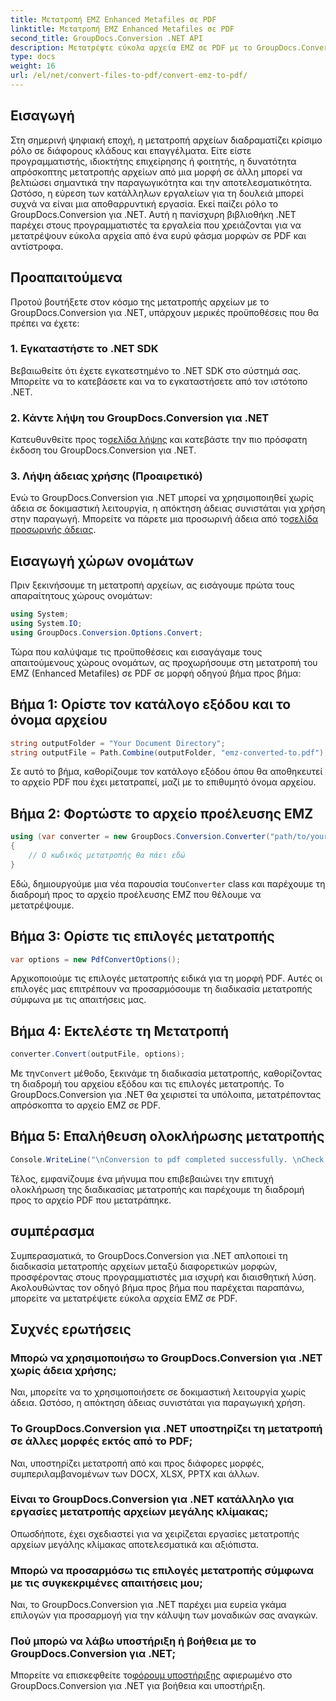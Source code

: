 ```yaml
---
title: Μετατροπή EMZ Enhanced Metafiles σε PDF
linktitle: Μετατροπή EMZ Enhanced Metafiles σε PDF
second_title: GroupDocs.Conversion .NET API
description: Μετατρέψτε εύκολα αρχεία EMZ σε PDF με το GroupDocs.Conversion για .NET. Απλοποιήστε τις εργασίες μετατροπής αρχείων σας.
type: docs
weight: 16
url: /el/net/convert-files-to-pdf/convert-emz-to-pdf/
---
```

## Εισαγωγή
Στη σημερινή ψηφιακή εποχή, η μετατροπή αρχείων διαδραματίζει κρίσιμο ρόλο σε διάφορους κλάδους και επαγγέλματα. Είτε είστε προγραμματιστής, ιδιοκτήτης επιχείρησης ή φοιτητής, η δυνατότητα απρόσκοπτης μετατροπής αρχείων από μια μορφή σε άλλη μπορεί να βελτιώσει σημαντικά την παραγωγικότητα και την αποτελεσματικότητα. Ωστόσο, η εύρεση των κατάλληλων εργαλείων για τη δουλειά μπορεί συχνά να είναι μια αποθαρρυντική εργασία. Εκεί παίζει ρόλο το GroupDocs.Conversion για .NET. Αυτή η πανίσχυρη βιβλιοθήκη .NET παρέχει στους προγραμματιστές τα εργαλεία που χρειάζονται για να μετατρέψουν εύκολα αρχεία από ένα ευρύ φάσμα μορφών σε PDF και αντίστροφα.
## Προαπαιτούμενα
Προτού βουτήξετε στον κόσμο της μετατροπής αρχείων με το GroupDocs.Conversion για .NET, υπάρχουν μερικές προϋποθέσεις που θα πρέπει να έχετε:
### 1. Εγκαταστήστε το .NET SDK
Βεβαιωθείτε ότι έχετε εγκατεστημένο το .NET SDK στο σύστημά σας. Μπορείτε να το κατεβάσετε και να το εγκαταστήσετε από τον ιστότοπο .NET.
### 2. Κάντε λήψη του GroupDocs.Conversion για .NET
 Κατευθυνθείτε προς το[σελίδα λήψης](https://releases.groupdocs.com/conversion/net/) και κατεβάστε την πιο πρόσφατη έκδοση του GroupDocs.Conversion για .NET.
### 3. Λήψη άδειας χρήσης (Προαιρετικό)
 Ενώ το GroupDocs.Conversion για .NET μπορεί να χρησιμοποιηθεί χωρίς άδεια σε δοκιμαστική λειτουργία, η απόκτηση άδειας συνιστάται για χρήση στην παραγωγή. Μπορείτε να πάρετε μια προσωρινή άδεια από το[σελίδα προσωρινής άδειας](https://purchase.groupdocs.com/temporary-license/).

## Εισαγωγή χώρων ονομάτων
Πριν ξεκινήσουμε τη μετατροπή αρχείων, ας εισάγουμε πρώτα τους απαραίτητους χώρους ονομάτων:
```csharp
using System;
using System.IO;
using GroupDocs.Conversion.Options.Convert;
```
Τώρα που καλύψαμε τις προϋποθέσεις και εισαγάγαμε τους απαιτούμενους χώρους ονομάτων, ας προχωρήσουμε στη μετατροπή του EMZ (Enhanced Metafiles) σε PDF σε μορφή οδηγού βήμα προς βήμα:
## Βήμα 1: Ορίστε τον κατάλογο εξόδου και το όνομα αρχείου
```csharp
string outputFolder = "Your Document Directory";
string outputFile = Path.Combine(outputFolder, "emz-converted-to.pdf");
```
Σε αυτό το βήμα, καθορίζουμε τον κατάλογο εξόδου όπου θα αποθηκευτεί το αρχείο PDF που έχει μετατραπεί, μαζί με το επιθυμητό όνομα αρχείου.
## Βήμα 2: Φορτώστε το αρχείο προέλευσης EMZ
```csharp
using (var converter = new GroupDocs.Conversion.Converter("path/to/your/emz/file.emz"))
{
    // Ο κωδικός μετατροπής θα πάει εδώ
}
```
 Εδώ, δημιουργούμε μια νέα παρουσία του`Converter` class και παρέχουμε τη διαδρομή προς το αρχείο προέλευσης EMZ που θέλουμε να μετατρέψουμε.
## Βήμα 3: Ορίστε τις επιλογές μετατροπής
```csharp
var options = new PdfConvertOptions();
```
Αρχικοποιούμε τις επιλογές μετατροπής ειδικά για τη μορφή PDF. Αυτές οι επιλογές μας επιτρέπουν να προσαρμόσουμε τη διαδικασία μετατροπής σύμφωνα με τις απαιτήσεις μας.
## Βήμα 4: Εκτελέστε τη Μετατροπή
```csharp
converter.Convert(outputFile, options);
```
 Με την`Convert` μέθοδο, ξεκινάμε τη διαδικασία μετατροπής, καθορίζοντας τη διαδρομή του αρχείου εξόδου και τις επιλογές μετατροπής. Το GroupDocs.Conversion για .NET θα χειριστεί τα υπόλοιπα, μετατρέποντας απρόσκοπτα το αρχείο EMZ σε PDF.
## Βήμα 5: Επαλήθευση ολοκλήρωσης μετατροπής
```csharp
Console.WriteLine("\nConversion to pdf completed successfully. \nCheck output in {0}", outputFolder);
```
Τέλος, εμφανίζουμε ένα μήνυμα που επιβεβαιώνει την επιτυχή ολοκλήρωση της διαδικασίας μετατροπής και παρέχουμε τη διαδρομή προς το αρχείο PDF που μετατράπηκε.

## συμπέρασμα
Συμπερασματικά, το GroupDocs.Conversion για .NET απλοποιεί τη διαδικασία μετατροπής αρχείων μεταξύ διαφορετικών μορφών, προσφέροντας στους προγραμματιστές μια ισχυρή και διαισθητική λύση. Ακολουθώντας τον οδηγό βήμα προς βήμα που παρέχεται παραπάνω, μπορείτε να μετατρέψετε εύκολα αρχεία EMZ σε PDF.
## Συχνές ερωτήσεις
### Μπορώ να χρησιμοποιήσω το GroupDocs.Conversion για .NET χωρίς άδεια χρήσης;
Ναι, μπορείτε να το χρησιμοποιήσετε σε δοκιμαστική λειτουργία χωρίς άδεια. Ωστόσο, η απόκτηση άδειας συνιστάται για παραγωγική χρήση.
### Το GroupDocs.Conversion για .NET υποστηρίζει τη μετατροπή σε άλλες μορφές εκτός από το PDF;
Ναι, υποστηρίζει μετατροπή από και προς διάφορες μορφές, συμπεριλαμβανομένων των DOCX, XLSX, PPTX και άλλων.
### Είναι το GroupDocs.Conversion για .NET κατάλληλο για εργασίες μετατροπής αρχείων μεγάλης κλίμακας;
Οπωσδήποτε, έχει σχεδιαστεί για να χειρίζεται εργασίες μετατροπής αρχείων μεγάλης κλίμακας αποτελεσματικά και αξιόπιστα.
### Μπορώ να προσαρμόσω τις επιλογές μετατροπής σύμφωνα με τις συγκεκριμένες απαιτήσεις μου;
Ναι, το GroupDocs.Conversion για .NET παρέχει μια ευρεία γκάμα επιλογών για προσαρμογή για την κάλυψη των μοναδικών σας αναγκών.
### Πού μπορώ να λάβω υποστήριξη ή βοήθεια με το GroupDocs.Conversion για .NET;
 Μπορείτε να επισκεφθείτε το[φόρουμ υποστήριξης](https://forum.groupdocs.com/c/conversion/11) αφιερωμένο στο GroupDocs.Conversion για .NET για βοήθεια και υποστήριξη.